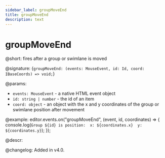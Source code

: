```yaml
---
sidebar_label: groupMoveEnd
title: groupMoveEnd
description: text
---
```


# groupMoveEnd

@short: fires after a group or swimlane is moved

@signature: {`groupMoveEnd: (events: MouseEvent, id: Id, coord: IBaseCoords) => void;`}

@params:
- `events: MouseEvent` - a native HTML event object
- `id: string | number` - the id of an item
- `coord: object` - an object with the x and y coordinates of the group or swimlane position after movement

@example:
editor.events.on("groupMoveEnd", (event, id, coordinates) => {
    console.log(`
        Group ${id} is position: 
            x: ${coordinates.x} 
            y: ${coordinates.y}
    `);
});

@descr:

@changelog:
Added in v4.0.
